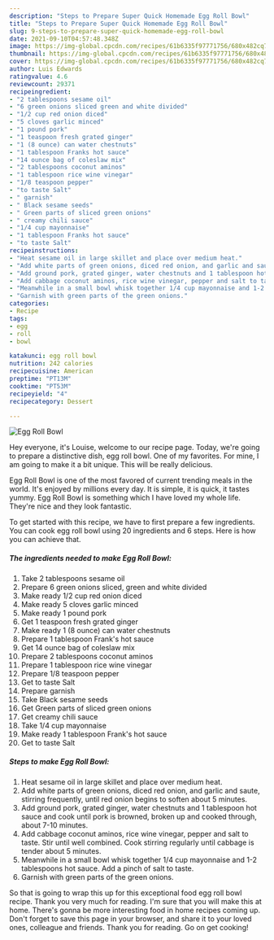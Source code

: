 ```yaml
---
description: "Steps to Prepare Super Quick Homemade Egg Roll Bowl"
title: "Steps to Prepare Super Quick Homemade Egg Roll Bowl"
slug: 9-steps-to-prepare-super-quick-homemade-egg-roll-bowl
date: 2021-09-10T04:57:48.348Z
image: https://img-global.cpcdn.com/recipes/61b6335f97771756/680x482cq70/egg-roll-bowl-recipe-main-photo.jpg
thumbnail: https://img-global.cpcdn.com/recipes/61b6335f97771756/680x482cq70/egg-roll-bowl-recipe-main-photo.jpg
cover: https://img-global.cpcdn.com/recipes/61b6335f97771756/680x482cq70/egg-roll-bowl-recipe-main-photo.jpg
author: Luis Edwards
ratingvalue: 4.6
reviewcount: 29371
recipeingredient:
- "2 tablespoons sesame oil"
- "6 green onions sliced green and white divided"
- "1/2 cup red onion diced"
- "5 cloves garlic minced"
- "1 pound pork"
- "1 teaspoon fresh grated ginger"
- "1 (8 ounce) can water chestnuts"
- "1 tablespoon Franks hot sauce"
- "14 ounce bag of coleslaw mix"
- "2 tablespoons coconut aminos"
- "1 tablespoon rice wine vinegar"
- "1/8 teaspoon pepper"
- "to taste Salt"
- " garnish"
- " Black sesame seeds"
- " Green parts of sliced green onions"
- " creamy chili sauce"
- "1/4 cup mayonnaise"
- "1 tablespoon Franks hot sauce"
- "to taste Salt"
recipeinstructions:
- "Heat sesame oil in large skillet and place over medium heat."
- "Add white parts of green onions, diced red onion, and garlic and saute, stirring frequently, until red onion begins to soften about 5 minutes."
- "Add ground pork, grated ginger, water chestnuts and 1 tablespoon hot sauce and cook until pork is browned, broken up and cooked through, about 7-10 minutes."
- "Add cabbage coconut aminos, rice wine vinegar, pepper and salt to taste. Stir until well combined. Cook stirring regularly until cabbage is tender about 5 minutes."
- "Meanwhile in a small bowl whisk together 1/4 cup mayonnaise and 1-2 tablespoons hot sauce. Add a pinch of salt to taste."
- "Garnish with green parts of the green onions."
categories:
- Recipe
tags:
- egg
- roll
- bowl

katakunci: egg roll bowl 
nutrition: 242 calories
recipecuisine: American
preptime: "PT13M"
cooktime: "PT53M"
recipeyield: "4"
recipecategory: Dessert

---
```



![Egg Roll Bowl](https://img-global.cpcdn.com/recipes/61b6335f97771756/680x482cq70/egg-roll-bowl-recipe-main-photo.jpg)

Hey everyone, it's Louise, welcome to our recipe page. Today, we're going to prepare a distinctive dish, egg roll bowl. One of my favorites. For mine, I am going to make it a bit unique. This will be really delicious.



Egg Roll Bowl is one of the most favored of current trending meals in the world. It's enjoyed by millions every day. It is simple, it is quick, it tastes yummy. Egg Roll Bowl is something which I have loved my whole life. They're nice and they look fantastic.


To get started with this recipe, we have to first prepare a few ingredients. You can cook egg roll bowl using 20 ingredients and 6 steps. Here is how you can achieve that.

<!--inarticleads1-->

##### The ingredients needed to make Egg Roll Bowl:

1. Take 2 tablespoons sesame oil
1. Prepare 6 green onions sliced, green and white divided
1. Make ready 1/2 cup red onion diced
1. Make ready 5 cloves garlic minced
1. Make ready 1 pound pork
1. Get 1 teaspoon fresh grated ginger
1. Make ready 1 (8 ounce) can water chestnuts
1. Prepare 1 tablespoon Frank&#39;s hot sauce
1. Get 14 ounce bag of coleslaw mix
1. Prepare 2 tablespoons coconut aminos
1. Prepare 1 tablespoon rice wine vinegar
1. Prepare 1/8 teaspoon pepper
1. Get to taste Salt
1. Prepare  garnish
1. Take  Black sesame seeds
1. Get  Green parts of sliced green onions
1. Get  creamy chili sauce
1. Take 1/4 cup mayonnaise
1. Make ready 1 tablespoon Frank&#39;s hot sauce
1. Get to taste Salt




<!--inarticleads2-->

##### Steps to make Egg Roll Bowl:

1. Heat sesame oil in large skillet and place over medium heat.
1. Add white parts of green onions, diced red onion, and garlic and saute, stirring frequently, until red onion begins to soften about 5 minutes.
1. Add ground pork, grated ginger, water chestnuts and 1 tablespoon hot sauce and cook until pork is browned, broken up and cooked through, about 7-10 minutes.
1. Add cabbage coconut aminos, rice wine vinegar, pepper and salt to taste. Stir until well combined. Cook stirring regularly until cabbage is tender about 5 minutes.
1. Meanwhile in a small bowl whisk together 1/4 cup mayonnaise and 1-2 tablespoons hot sauce. Add a pinch of salt to taste.
1. Garnish with green parts of the green onions.




So that is going to wrap this up for this exceptional food egg roll bowl recipe. Thank you very much for reading. I'm sure that you will make this at home. There's gonna be more interesting food in home recipes coming up. Don't forget to save this page in your browser, and share it to your loved ones, colleague and friends. Thank you for reading. Go on get cooking!
